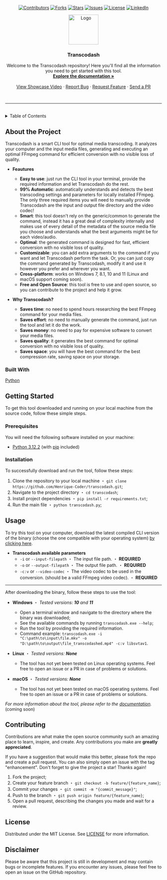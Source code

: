 <p align="center">
    <a href="https://github.com/Henrique-Coder/transcodash/contributors"><img alt="Contributors" src="https://img.shields.io/github/contributors/Henrique-Coder/everytoolsapi.svg?style=for-the-badge&logo=github"/></a>
    <a href="https://github.com/Henrique-Coder/transcodash/forks"><img alt="Forks" src="https://img.shields.io/github/forks/Henrique-Coder/everytoolsapi.svg?style=for-the-badge&logo=github"/></a>
    <a href="https://github.com/Henrique-Coder/transcodash/stargazers"><img alt="Stars" src="https://img.shields.io/github/stars/Henrique-Coder/everytoolsapi.svg?style=for-the-badge&logo=github"/></a>
    <a href="https://github.com/Henrique-Coder/transcodash/issues"><img alt="Issues" src="https://img.shields.io/github/issues/Henrique-Coder/everytoolsapi.svg?&style=for-the-badge&logo=github"/></a>
    <a href="https://github.com/Henrique-Coder/transcodash/blob/main/LICENSE"><img alt="License" src="https://img.shields.io/github/license/Henrique-Coder/everytoolsapi.svg?style=for-the-badge&logo=github"/></a>
    <a href="https://www.linkedin.com/in/henrique-coder"><img alt="LinkedIn" src="https://img.shields.io/badge/-LinkedIn-black.svg?style=for-the-badge&logo=linkedin&colorB=555"/></a>
</p>

<div align="center">
  <a href="https://github.com/Henrique-Coder/transcodash">
    <img src="images/logo/96x96.png" alt="Logo" width="96" height="96">
  </a>

  <h3 align="center">Transcodash</h3>

  <p align="center">
    Welcome to the Transcodash repository! Here you'll find all the information you need to get started with this tool.
    <br />
    <a href="https://transcodash.mindwired.com.br/docs"><strong>Explore the documentation »</strong></a>
    <br />
    <br />
    <a href="https://transcodash.mindwired.com.br/demo">View Showcase Video</a>
    ·
    <a href="https://github.com/Henrique-Coder/transcodash/issues">Report Bug</a>
    ·
    <a href="https://github.com/Henrique-Coder/transcodash/issues">Request Feature</a>
    ·
    <a href="https://github.com/Henrique-Coder/transcodash/pulls">Send a PR</a>
  </p>
</div>

<br>

---

<br>

<!-- TABLE OF CONTENTS -->
<details>
  <summary>Table of Contents</summary>
  <ol>
    <li>
      <a href="#about-the-project">About the Project</a>
      <ul>
        <li><a href="#built-with">Built With</a></li>
      </ul>
    </li>
    <li>
      <a href="#getting-started">Getting Started</a>
      <ul>
        <li><a href="#prerequisites">Prerequisites</a></li>
        <li><a href="#installation">Installation</a></li>
      </ul>
    </li>
    <li><a href="#usage">Usage</a></li>
    <li><a href="#contributing">Contributing</a></li>
    <li><a href="#license">License</a></li>
    <li><a href="#disclaimer">Disclaimer</a></li>
  </ol>
</details>

<!-- ABOUT THE PROJECT -->
## About the Project

Transcodash is a smart CLI tool for optimal media transcoding. It analyzes your computer and the input media files, generating and executing an optimal FFmpeg command for efficient conversion with no visible loss of quality.

- **Feautures**
  - **Easy to use**: just run the CLI tool in your terminal, provide the required information and let Transcodash do the rest.
  - **99% Automatic**: automatically understands and detects the best transcoding settings and parameters for locally installed FFmpeg. The only three required items you will need to manually provide Transcodash are the input and output file directory and the video codec!
  - **Smart**: this tool doesn't rely on the generic/common to generate the command, instead it has a great deal of complexity internally and makes use of every detail of the metadata of the source media file you choose and understands what the best arguments might be for each video/audio.
  - **Optimal**: the generated command is designed for fast, efficient conversion with no visible loss of quality.
  - **Customizable**: you can add extra arguments to the command if you want and let Transcodash perform the task. Or, you can just copy the command generated by Transcodash, modify it and use it however you prefer and wherever you want.
  - **Cross-platform**: works on Windows 7, 8.1, 10 and 11 (Linux and macOS support coming soon).
  - **Free and Open Source**: this tool is free to use and open source, so you can contribute to the project and help it grow.


- **Why Transcodash?**
  - **Saves time**: no need to spend hours researching the best FFmpeg command for your media files.
  - **Saves effort**: no need to manually generate the command, just run the tool and let it do the work.
  - **Saves money**: no need to pay for expensive software to convert your media files.
  - **Saves quality**: it generates the best command for optimal conversion with no visible loss of quality.
  - **Saves space**: you will have the best command for the best compression rate, saving space on your storage.

### Built With

[Python](https://www.python.org)

<!-- GETTING STARTED -->
## Getting Started

To get this tool downloaded and running on your local machine from the source code, follow these simple steps.

<!-- PREREQUISITES -->
### Prerequisites

You will need the following software installed on your machine:

- [Python 3.12.2](https://www.python.org/downloads/release/python-3122) (with [pip](https://pip.pypa.io/en/stable/installation) included)

<!-- INSTALLATION -->
### Installation

To successfully download and run the tool, follow these steps:

1. Clone the repository to your local machine ・ `git clone https://github.com/Henrique-Coder/transcodash.git`;
2. Navigate to the project directory ・ `cd transcodash`;
3. Install project dependencies ・ `pip install -r requirements.txt`;
4. Run the main file ・ `python transcodash.py`;

<!-- USAGE -->
## Usage

To try this tool on your computer, download the latest compiled CLI version of the binary (choose the one compatible with your operating system) [by clicking here](https://github.com/Henrique-Coder/transcodash/releases/latest).

- **Transcodash available parameters**
  - `-i` or `--input-filepath` ・ The input file path. ・ **REQUIRED**
  - `-o` or `--output-filepath` ・ The output file path. ・ **REQUIRED**
  - `-c:v` or `--video-codec` ・ The video codec to be used in the conversion. (should be a valid FFmpeg video codec). ・ **REQUIRED**

---

After downloading the binary, follow these steps to use the tool:

- **Windows** ・ _Tested versions: **10** and **11**_
  - Open a terminal window and navigate to the directory where the binary was downloaded;
  - See the available commands by running `transcodash.exe --help`;
  - Run the tool by providing the required information.
  - Command example: `transcodash.exe -i "C:\path\to\input\file.mkv" -o "D:\path\to\output\file_transcodashed.mp4" -c:v libsvtav1`.


- **Linux** ・ _Tested versions: **None**_
  - The tool has not yet been tested on Linux operating systems. Feel free to open an issue or a PR in case of problems or solutions.


- **macOS** ・ _Tested versions: **None**_
  - The tool has not yet been tested on macOS operating systems. Feel free to open an issue or a PR in case of problems or solutions.


_For more information about the tool, please refer to the [documentation](https://transcodash.mindwired.com.br/docs)._ (coming soon)

<!-- CONTRIBUTING -->
## Contributing

Contributions are what make the open source community such an amazing place to learn, inspire, and create. Any contributions you make are **greatly appreciated**.

If you have a suggestion that would make this better, please fork the repo and create a pull request. You can also simply open an issue with the tag "enhancement".
Don't forget to give the project a star! Thanks again!

1. Fork the project;
2. Create your feature branch ・ `git checkout -b feature/{feature_name}`;
3. Commit your changes ・ `git commit -m "{commit_message}"`;
4. Push to the branch ・ `git push origin feature/{feature_name}`;
5. Open a pull request, describing the changes you made and wait for a review.

<!-- LICENSE -->
## License

Distributed under the MIT License. See [LICENSE](https://github.com/Henrique-Coder/transcodash/blob/main/LICENSE) for more information.

## Disclaimer

Please be aware that this project is still in development and may contain bugs or incomplete features. If you encounter any issues, please feel free to open an issue on the GitHub repository.
